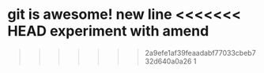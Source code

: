 git is awesome!
new line
<<<<<<< HEAD
experiment with amend
=======
>>>>>>> 2a9efe1af39feaadabf77033cbeb732d640a0a26
1
